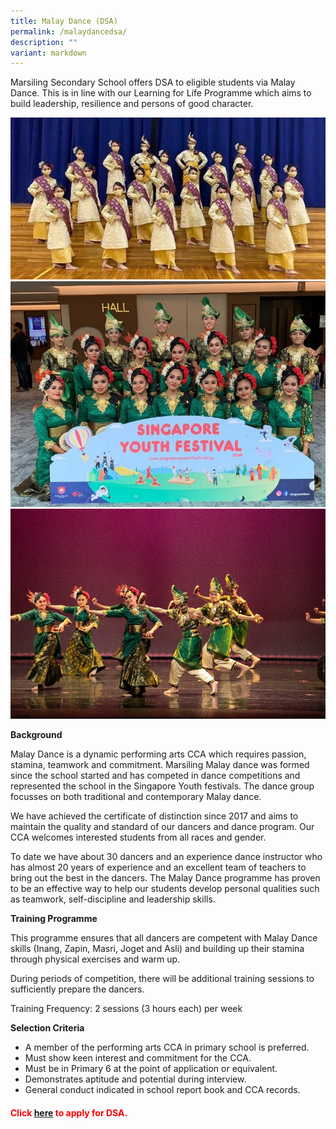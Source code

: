 ```yaml
---
title: Malay Dance (DSA)
permalink: /malaydancedsa/
description: ""
variant: markdown
---
```

Marsiling Secondary School offers DSA to eligible students via Malay Dance. This is in line with our Learning for Life Programme which aims to build leadership, resilience and persons of good character.

![](/images/malaydance1.jpg)
![](/images/malaydance2.jpg)
![](/images/malaydance.jpg)


**Background**

Malay Dance is a dynamic performing arts CCA which requires passion, stamina, teamwork and commitment. Marsiling Malay dance was formed since the school started and has competed in dance competitions and represented the school in the Singapore Youth festivals. The dance group focusses on both traditional and contemporary Malay dance.

We have achieved the certificate of distinction since 2017 and aims to maintain the quality and standard of our dancers and dance program. Our CCA welcomes interested students from all races and gender.

To date we have about 30 dancers and an experience dance instructor who has almost 20 years of experience and an excellent team of teachers to bring out the best in the dancers. The Malay Dance programme has proven to be an effective way to help our students develop personal qualities such as teamwork, self-discipline and leadership skills.

**Training Programme**

This programme ensures that all dancers are competent with Malay Dance skills (Inang, Zapin, Masri, Joget and Asli) and building up their stamina through physical exercises and warm up.

During periods of competition, there will be additional training sessions to sufficiently prepare the dancers.

Training Frequency:&nbsp;2 sessions (3 hours each) per week

**Selection Criteria**

*   A member of the performing arts CCA in primary school is preferred.
*   Must show keen interest and commitment for the CCA.
*   Must be in Primary 6 at the point of application or equivalent.
*   Demonstrates aptitude and potential during interview.
*   General conduct indicated in school report book and CCA records.

<h4 style="color:red" align="left">Click&nbsp;<a href="https://www.moe.gov.sg/secondary/dsa">here</a>&nbsp;to apply for DSA.</h4>